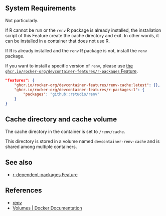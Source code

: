 <!-- markdownlint-disable MD041 -->

## System Requirements

Not particularly.

If R cannot be run or the `renv` R package is already installed,
the installation script of this Feature create the cache directory and exit.
In other words, it can be installed in a container that does not use R.

If R is already installed and the `renv` R package is not, install the `renv` package.

If you want to install a specific version of `renv`,
please use [the `ghcr.io/rocker-org/devcontainer-features/r-packages` Feature](https://github.com/rocker-org/devcontainer-features/tree/main/src/r-packages).

```json
"features": {
    "ghcr.io/rocker-org/devcontainer-features/renv-cache:latest": {},
    "ghcr.io/rocker-org/devcontainer-features/r-packages:1": {
        "packages": "github::rstudio/renv"
    }
}
```

## Cache directory and cache volume

The cache directory in the container is set to `/renv/cache`.

This directory is stored in a volume named `devcontainer-renv-cache`
and is shared among multiple containers.

## See also

- [r-dependent-packages Feature](../r-dependent-packages/README.md)

## References

- [renv](https://rstudio.github.io/renv/)
- [Volumes | Docker Documentation](https://docs.docker.com/storage/volumes/)
